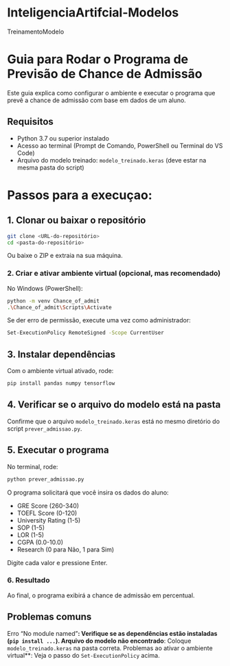 # InteligenciaArtifcial-Modelos
TreinamentoModelo


# Guia para Rodar o Programa de Previsão de Chance de Admissão

Este guia explica como configurar o ambiente e executar o programa que prevê a chance de admissão com base em dados de um aluno.


## Requisitos

- Python 3.7 ou superior instalado
- Acesso ao terminal (Prompt de Comando, PowerShell ou Terminal do VS Code)
- Arquivo do modelo treinado: `modelo_treinado.keras` (deve estar na mesma pasta do script)


# Passos para a execuçao:

## 1. Clonar ou baixar o repositório

```bash
git clone <URL-do-repositório>
cd <pasta-do-repositório>
```

Ou baixe o ZIP e extraia na sua máquina.


### 2. Criar e ativar ambiente virtual (opcional, mas recomendado)

No Windows (PowerShell):

```bash
python -m venv Chance_of_admit
.\Chance_of_admit\Scripts\Activate
```

Se der erro de permissão, execute uma vez como administrador:

```bash
Set-ExecutionPolicy RemoteSigned -Scope CurrentUser
```


## 3. Instalar dependências

Com o ambiente virtual ativado, rode:

```bash
pip install pandas numpy tensorflow
```


## 4. Verificar se o arquivo do modelo está na pasta

Confirme que o arquivo `modelo_treinado.keras` está no mesmo diretório do script `prever_admissao.py`.


## 5. Executar o programa

No terminal, rode:

```bash
python prever_admissao.py
```

O programa solicitará que você insira os dados do aluno:

* GRE Score (260-340)
* TOEFL Score (0-120)
* University Rating (1-5)
* SOP (1-5)
* LOR (1-5)
* CGPA (0.0-10.0)
* Research (0 para Não, 1 para Sim)

Digite cada valor e pressione Enter.


### 6. Resultado

Ao final, o programa exibirá a chance de admissão em percentual.


## Problemas comuns

Erro “No module named”**: Verifique se as dependências estão instaladas (`pip install ...`).
Arquivo do modelo não encontrado**: Coloque `modelo_treinado.keras` na pasta correta.
Problemas ao ativar o ambiente virtual**: Veja o passo do `Set-ExecutionPolicy` acima.

